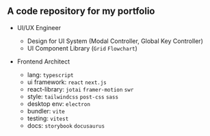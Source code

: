## A code repository for my portfolio

- UI/UX Engineer
  - Design for UI System (Modal Controller, Global Key Controller)
  - UI Component Library (`Grid` `Flowchart`)

- Frontend Architect
  - lang: `typescript`
  - ui framework: `react` `next.js`
  - react-library: `jotai` `framer-motion` `swr`
  - style: `tailwindcss` `post-css` `sass`
  - desktop env: `electron`
  - bundler: `vite`
  - testing: `vitest`
  - docs: `storybook` `docusaurus`
